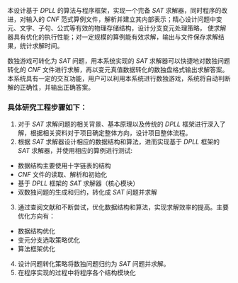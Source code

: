 本设计基于 *DPLL* 的算法与程序框架，实现一个完备 *SAT* 求解器，同时程序的改进，对输入的 *CNF* 范式算例文件，解析并建立其内部表示；精心设计问题中变元、文字、子句、公式等有效的物理存储结构，设计分支变元处理策略， 使求解器具有优化的执行性能；对一定规模的算例能有效求解，输出与文件保存求解结果，统计求解时间。

数独游戏可转化为 *SAT* 问题，用本系统实现的 *SAT* 求解器可以快捷地对数独问题转化的 *CNF* 文件进行求解，再以变元真值数据转化的数独盘格式输出求解答案。本系统具有一定的交互功能，用户可以利用本系统进行数独游戏，系统将自动判断解的正确性，并输出正确答案。

### 具体研究工程步骤如下：

1. 对于 *SAT* 求解问题的相关背景、基本原理以及传统的 *DPLL* 框架进行深入了解，根据相关资料对于项目确定整体方向，设计项目整体流程。
2.   根据 *SAT* 求解器设计相应的数据结构和算法，进而实现基于 *DPLL* 框架的 *SAT* 求解器，并使用相应的算例进行测试:
   -  数据结构主要使用十字链表的结构
   -   *CNF* 文件的读取、解析和初始化
   - 基于 *DPLL* 框架的 *SAT* 求解器（核心模块）
   - 双数独问题的生成和归约，转化成 *SAT* 问题并求解
3.  通过查阅文献和不断尝试，优化数据结构和算法，实现求解效率的提高。主要优化方向有：
   - 数据结构优化
   -  变元分支选取策略优化
   - 算法框架优化
4. 设计问题转化策略将数独问题归约为 *SAT* 问题并求解。
5. 在程序实现的过程中将程序各个结构模块化